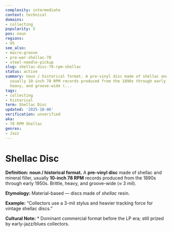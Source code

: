 ```yaml
---
complexity: intermediate
context: technical
domains:
- collecting
popularity: 5
pos: noun
regions:
- US
see_also:
- macro-groove
- pre-war-shellac-78
- steel-needle-pickup
slug: shellac-disc-78-rpm-shellac
status: active
summary: noun / historical format. A pre-vinyl disc made of shellac and mineral filler,
  usually 10-inch 78 RPM records produced from the 1890s through early 1950s. Brittle,
  heavy, and groove-wide (...
tags:
- collecting
- historical
term: Shellac Disc
updated: '2025-10-06'
verification: unverified
aka:
- 78 RPM Shellac
genres:
- Jazz
---
```


# Shellac Disc

**Definition:** **noun / historical format.** A **pre-vinyl disc** made of shellac and mineral filler, usually **10-inch 78 RPM** records produced from the 1890s through early 1950s. Brittle, heavy, and groove-wide (≈ 3 mil).

**Etymology:** Material-based — discs made of *shellac* resin.

**Example:** “Collectors use a 3-mil stylus and heavier tracking force for vintage shellac discs.”

**Cultural Note:** * Dominant commercial format before the LP era; still prized by early-jazz/blues collectors.

